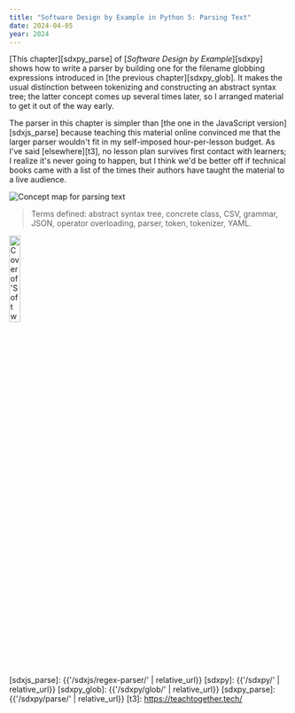 ```yaml
---
title: "Software Design by Example in Python 5: Parsing Text"
date: 2024-04-05
year: 2024
---
```


[This chapter][sdxpy_parse] of [*Software Design by Example*][sdxpy] shows how to write a parser
by building one for the filename globbing expressions introduced in [the previous chapter][sdxpy_glob].
It makes the usual distinction between tokenizing and constructing an abstract syntax tree;
the latter concept comes up several times later,
so I arranged material to get it out of the way early.

The parser in this chapter is simpler than
[the one in the JavaScript version][sdxjs_parse]
because teaching this material online convinced me
that the larger parser wouldn't fit in my self-imposed hour-per-lesson budget.
As I've said [elsewhere][t3],
no lesson plan survives first contact with learners;
I realize it's never going to happen,
but I think we'd be better off if technical books came with a list
of the times their authors have taught the material to a live audience.

<img class="centered" src="{{'/sdxpy/parse/concept_map.svg' | relative_url}}" alt="Concept map for parsing text"/>

> Terms defined: abstract syntax tree, concrete class, CSV, grammar, JSON, operator overloading, parser, token, tokenizer, YAML.

<img src="{{'/sdxpy/sdxpy-cover.png' | relative_url}}" alt="Cover of 'Software Design by Example'" width="20%" class="centered">

[sdxjs_parse]: {{'/sdxjs/regex-parser/' | relative_url}}
[sdxpy]: {{'/sdxpy/' | relative_url}}
[sdxpy_glob]: {{'/sdxpy/glob/' | relative_url}}
[sdxpy_parse]: {{'/sdxpy/parse/' | relative_url}}
[t3]: https://teachtogether.tech/
